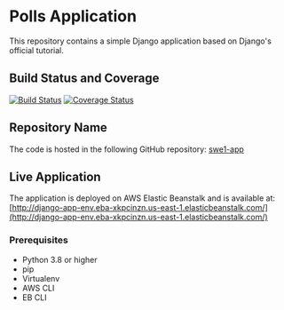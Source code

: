 # Polls Application

This repository contains a simple Django application based on Django's official tutorial.

## Build Status and Coverage

[![Build Status](https://app.travis-ci.com/grand1nqu1s1tor/sw-django-app.svg?token=czbqszbnpweJWzXsdSdv&branch=main)](https://app.travis-ci.com/grand1nqu1s1tor/sw-django-app)
[![Coverage Status](https://coveralls.io/repos/github/grand1nqu1s1tor/sw-django-app/badge.svg?branch=main)](https://coveralls.io/github/grand1nqu1s1tor/sw-django-app?branch=main)

## Repository Name

The code is hosted in the following GitHub repository:
[swe1-app](https://github.com/grand1nqu1s1tor/sw-django-app/)

## Live Application

The application is deployed on AWS Elastic Beanstalk and is available at:
[http://django-app-env.eba-xkpcinzn.us-east-1.elasticbeanstalk.com/](http://django-app-env.eba-xkpcinzn.us-east-1.elasticbeanstalk.com/)

### Prerequisites

- Python 3.8 or higher
- pip
- Virtualenv
- AWS CLI
- EB CLI
